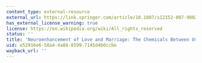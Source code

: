 ```yaml
---
content_type: external-resource
external_url: https://link.springer.com/article/10.1007/s12152-007-9002-4
has_external_license_warning: true
license: https://en.wikipedia.org/wiki/All_rights_reserved
status: ''
title: 'Neuroenhancement of Love and Marriage: The Chemicals Between Us'
uid: e52916e6-58a4-4a88-8599-7145d4b0ccbe
wayback_url: ''
---
```

